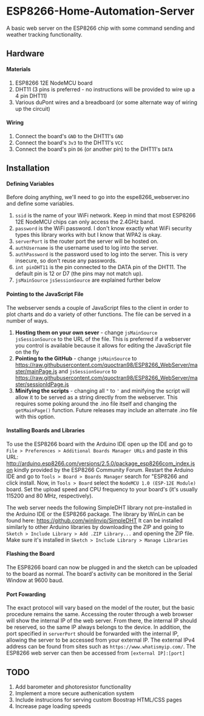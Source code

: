 # ESP8266-Home-Automation-Server
A basic web server on the ESP8266 chip with some command sending and weather tracking functionality.

## Hardware
#### Materials
1. ESP8266 12E NodeMCU board
2. DHT11 (3 pins is preferred - no instructions will be provided to wire up a 4 pin DHT11)
3. Various duPont wires and a breadboard (or some alternate way of wiring up the circuit)

#### Wiring
1. Connect the board's `GND` to the DHT11's `GND`
2. Connect the board's `3v3` to the DHT11's `VCC`
3. Connect the board's pin `D6` (or another pin) to the DHT11's `DATA`

## Installation
#### Defining Variables
Before doing anything, we'll need to go into the espe8266_webserver.ino and define some variables. 

1. `ssid` is the name of your WiFi network. Keep in mind that most ESP8266 12E NodeMCU chips can only access the 2.4GHz band.
2. `password` is the WiFi password. I don't know exactly what WiFi security types this library works with but I know that WPA2 is okay.
3. `serverPort` is the router port the server will be hosted on.
4. `authUsername` is the username used to log into the server.
5. `authPassword` is the password used to log into the server. This is very insecure, so don't reuse any passwords.
6. `int pinDHT11` is the pin connected to the DATA pin of the DHT11. The default pin is 12 or D7 (the pins may not match up).
7. `jsMainSource` `jsSessionSource` are explained further below

#### Pointing to the JavaScript File
The webserver sends a couple of JavaScript files to the client in order to plot charts and do a variety of other functions. The file can be served in a number of ways.
1. **Hosting them on your own sever** - change `jsMainSource` `jsSessionSource` to the URL of the file. This is preferred if a webserver you control is available because it allows for editing the JavaScript file on the fly
2. **Pointing to the GitHub** - change `jsMainSource` to https://raw.githubusercontent.com/quoctran98/ESP8266_WebServer/master/mainPage.js and `jsSessionSource` to https://raw.githubusercontent.com/quoctran98/ESP8266_WebServer/master/sessionIdPage.js
3. **Minifying the scripts** - changing all `"` to `'` and minifying the script will allow it to be served as a string directly from the webserver. This requires some poking around the .ino file itself and changing the `getMainPage()` function. Future releases may include an alternate .ino file with this option.

#### Installing Boards and Libraries
To use the ESP8266 board with the Arduino IDE open up the IDE and go to `File > Preferences > Additional Boards Manager URLs` and paste in this URL: http://arduino.esp8266.com/versions/2.5.0/package_esp8266com_index.json kindly provided by the ESP8266 Community Forum. Restart the Arduino IDE and go to `Tools > Board > Boards Manager` search for "ESP8266 and click install. Now, in `Tools > Board` select the `NodeMCU 1.0 (ESP-12E Module)` board. Set the upload speed and CPU frequency to your board's (it's usually 115200 and 80 MHz, respectively).

The web server needs the following SimpleDHT library not pre-installed in the Arduino IDE or the ESP8266 package. The library by WinLin can be found here: https://github.com/winlinvip/SimpleDHT It can be installed similarly to other Arduino libraries by downloading the ZIP and going to `Sketch > Include Library > Add .ZIP Library...` and opening the ZIP file. Make sure it's installed in `Sketch > Include Library > Manage Libraries`

#### Flashing the Board
The ESP8266 board can now be plugged in and the sketch can be uploaded to the board as normal. The board's activity can be monitored in the Serial Window at 9600 baud.

#### Port Fowarding
The exact protocol will vary based on the model of the router, but the basic procedure remains the same. Accessing the router through a web browser will show the internal IP of the web server. From there, the internal IP should be reserved, so the same IP always belongs to the device. In addition, the port specified in `serverPort` should be forwarded with the internal IP, allowing the server to be accessed from your external IP. The external IPv4 address can be found from sites such as `https://www.whatismyip.com/`. The ESP8266 web server can then be accessed from `[external IP]:[port]`

## TODO
1. Add barometer and photoresistor functionality
2. Implement a more secure authenication system 
3. Include instrucions for serving custom Boostrap HTML/CSS pages
4. Increase page loading speeds
